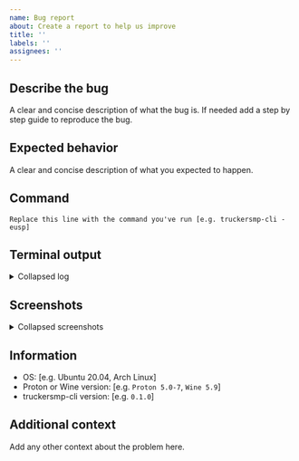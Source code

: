 ```yaml
---
name: Bug report
about: Create a report to help us improve
title: ''
labels: ''
assignees: ''
---
```


[comment]: # (Run your command with additional informational output [-v] and try to pinpoint the problem first.)

## Describe the bug
A clear and concise description of what the bug is.
If needed add a step by step guide to reproduce the bug.

## Expected behavior
A clear and concise description of what you expected to happen.

## Command
~~~
Replace this line with the command you've run [e.g. truckersmp-cli -eusp]
~~~

## Terminal output
<details><summary>Collapsed log</summary>

~~~
Replace this line with the terminal output you're getting
when running the command with debug output [-vv]
~~~
</details>

## Screenshots
<details><summary>Collapsed screenshots</summary>

[comment]: # (If applicable, add screenshots to help explain your problem:)

</details>

## Information
 - OS: [e.g. Ubuntu 20.04, Arch Linux]
 - Proton or Wine version: [e.g. `Proton 5.0-7`, `Wine 5.9`]
 - truckersmp-cli version: [e.g. `0.1.0`]

## Additional context
Add any other context about the problem here.
